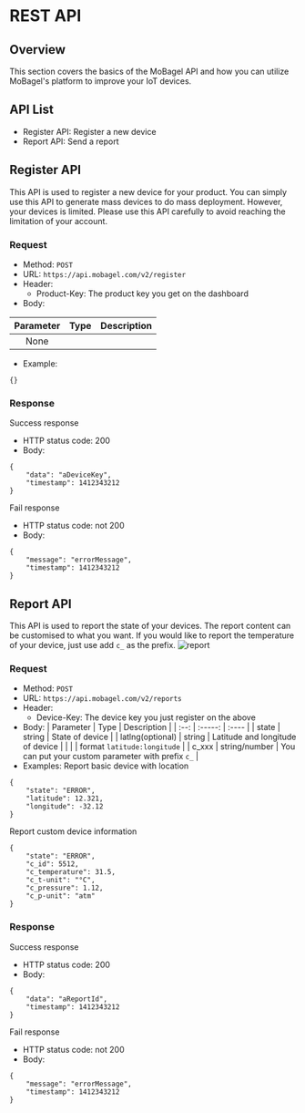 # REST API

## Overview
This section covers the basics of the MoBagel API and how you can utilize MoBagel's platform to improve your IoT devices.

## API List
+ Register API: Register a new device
+ Report API: Send a report

## Register API
This API is used to register a new device for your product. You can simply use this API to generate mass devices to do mass deployment. However, your devices is limited. Please use this API carefully to avoid reaching the limitation of your account.

### Request
+ Method: `POST`
+ URL: `https://api.mobagel.com/v2/register`
+ Header:
    * Product-Key: The product key you get on the dashboard
+ Body:

| Parameter        | Type          | Description                       |
| :--:             | :-----:       | :----                             |
| None            |         |   |

+ Example:
```
{}
```

### Response
Success response
+ HTTP status code: 200
+ Body:
```
{
    "data": "aDeviceKey",
    "timestamp": 1412343212
}
```

Fail response
+ HTTP status code: not 200
+ Body:
```
{
    "message": "errorMessage",
    "timestamp": 1412343212
}
```

## Report API
This API is used to report the state of your devices. The report content can be customised to what you want. If you would like to report the temperature of your device, just use add `c_` as the prefix.
![report](../../img/docs/report.png)

### Request
+ Method: `POST`
+ URL: `https://api.mobagel.com/v2/reports`
+ Header:
    * Device-Key: The device key you just register on the above
+ Body:
| Parameter        | Type          | Description                       |
| :--:             | :-----:       | :----                             |
| state            | string        | State of device                   |
| latlng(optional) | string        | Latitude and longitude of device  |
|                  |               | format `latitude:longitude`       |
| c_xxx             | string/number | You can put your custom parameter with prefix `c_` |
+ Examples:
Report basic device with location 
```
{
    "state": "ERROR",
    "latitude": 12.321,
    "longitude": -32.12
}
```
Report custom device information
```
{
    "state": "ERROR",
    "c_id": 5512,
    "c_temperature": 31.5,
    "c_t-unit": "°C",
    "c_pressure": 1.12,
    "c_p-unit": "atm"
}
```

### Response
Success response
+ HTTP status code: 200
+ Body:
```
{
    "data": "aReportId",
    "timestamp": 1412343212
}
```

Fail response
+ HTTP status code: not 200
+ Body:
```
{
    "message": "errorMessage",
    "timestamp": 1412343212
}
```


